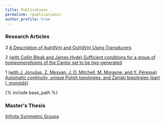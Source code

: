 ```yaml
---
title: Publications
permalink: /publications/
author_profile: true
---
```


### Research Articles

3 [A Description of Aut(dVn) and Out(dVn) Using Transducers](https://arxiv.org/abs/2009.05450)

2 [(with Collin Bleak and James Hyde) Sufficient conditions for a group of homeomorphisms of the Cantor set to be two-generated](https://arxiv.org/abs/1912.07029)

1 [(with J. Jonušas, Z. Mesyan, J. D. Mitchell, M. Morayne, and Y. Péresse) Automatic continuity, unique Polish topologies, and Zariski topologies (part I, monoids)](https://arxiv.org/abs/1912.07029)

{% include base_path %}


### Master's Thesis
[Infinite Symmetric Groups](https://le27.github.io/Luke-Elliott/files/Luke_Masters_Dissertation.pdf)

